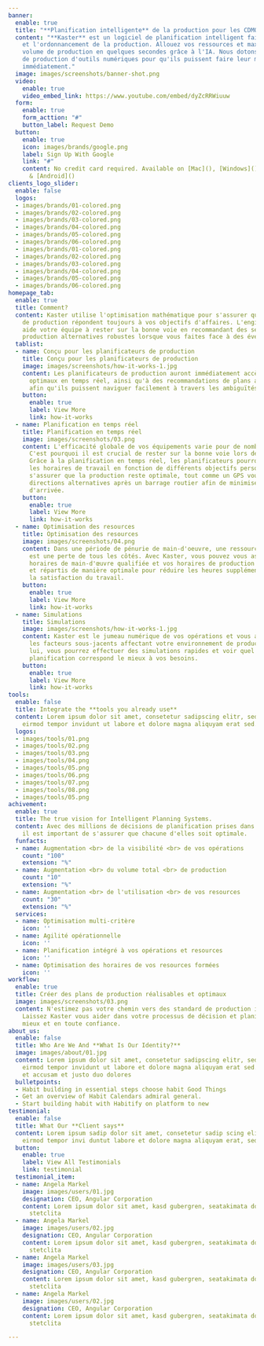 ```yaml
---
banner:
  enable: true
  title: "**Planification intelligente** de la production pour les CDMOs."
  content: "**Kaster** est un logiciel de planification intelligent fait pour la planification
    et l'ordonnancement de la production. Allouez vos ressources et maximisez votre
    volume de production en quelques secondes grâce à l'IA. Nous dotons vos planificateurs
    de production d'outils numériques pour qu'ils puissent faire leur meilleur travail
    immédiatement."
  image: images/screenshots/banner-shot.png
  video:
    enable: true
    video_embed_link: https://www.youtube.com/embed/dyZcRRWiuuw
  form:
    enable: true
    form_acttion: "#"
    button_label: Request Demo
  button:
    enable: true
    icon: images/brands/google.png
    label: Sign Up With Google
    link: "#"
    content: No credit card required. Available on [Mac](), [Windows](), [iOS](),
      & [Android]()
clients_logo_slider:
  enable: false
  logos:
  - images/brands/01-colored.png
  - images/brands/02-colored.png
  - images/brands/03-colored.png
  - images/brands/04-colored.png
  - images/brands/05-colored.png
  - images/brands/06-colored.png
  - images/brands/01-colored.png
  - images/brands/02-colored.png
  - images/brands/03-colored.png
  - images/brands/04-colored.png
  - images/brands/05-colored.png
  - images/brands/06-colored.png
homepage_tab:
  enable: true
  title: Comment?
  content: Kaster utilise l'optimisation mathématique pour s'assurer que vos plans
    de production répondent toujours à vos objectifs d'affaires. L'engin du système
    aide votre équipe à rester sur la bonne voie en recommandant des séquences de
    production alternatives robustes lorsque vous faites face à des événements inattendus.
  tablist:
  - name: Conçu pour les planificateurs de production
    title: Conçu pour les planificateurs de production
    image: images/screenshots/how-it-works-1.jpg
    content: Les planificateurs de production auront immédiatement accès à des plans
      optimaux en temps réel, ainsi qu'à des recommandations de plans alternatifs
      afin qu'ils puissent naviguer facilement à travers les ambiguïtés opérationnelles.
    button:
      enable: true
      label: View More
      link: how-it-works
  - name: Planification en temps réel
    title: Planification en temps réel
    image: images/screenshots/03.png
    content: L'efficacité globale de vos équipements varie pour de nombreuses raisons.
      C'est pourquoi il est crucial de rester sur la bonne voie lors de la replanification.
      Grâce à la planification en temps réel, les planificateurs pourront orienter
      les horaires de travail en fonction de différents objectifs personnalisés pour
      s'assurer que la production reste optimale, tout comme un GPS vous donne des
      directions alternatives après un barrage routier afin de minimiser votre temps
      d'arrivée.
    button:
      enable: true
      label: View More
      link: how-it-works
  - name: Optimisation des resources
    title: Optimisation des resources
    image: images/screenshots/04.png
    content: Dans une période de pénurie de main-d'oeuvre, une ressource sous-utilisée
      est une perte de tous les côtés. Avec Kaster, vous pouvez vous assurer que vos
      horaires de main-d'œuvre qualifiée et vos horaires de production sont adaptés
      et répartis de manière optimale pour réduire les heures supplémentaires et augmenter
      la satisfaction du travail.
    button:
      enable: true
      label: View More
      link: how-it-works
  - name: Simulations
    title: Simulations
    image: images/screenshots/how-it-works-1.jpg
    content: Kaster est le jumeau numérique de vos opérations et vous aide à comprendre
      les facteurs sous-jacents affectant votre environnement de production. Avec
      lui, vous pourrez effectuer des simulations rapides et voir quel scénario de
      planification correspond le mieux à vos besoins.
    button:
      enable: true
      label: View More
      link: how-it-works
tools:
  enable: false
  title: Integrate the **tools you already use**
  content: Lorem ipsum dolor sit amet, consetetur sadipscing elitr, sed diam nonumy
    eirmod tempor invidunt ut labore et dolore magna aliquyam erat sed.
  logos:
  - images/tools/01.png
  - images/tools/02.png
  - images/tools/03.png
  - images/tools/04.png
  - images/tools/05.png
  - images/tools/06.png
  - images/tools/07.png
  - images/tools/08.png
  - images/tools/05.png
achivement:
  enable: true
  title: The true vision for Intelligent Planning Systems.
  content: Avec des millions de décisions de planification prises dans une année,
    il est important de s'assurer que chacune d'elles soit optimale.
  funfacts:
  - name: Augmentation <br> de la visibilité <br> de vos opérations
    count: "100"
    extension: "%"
  - name: Augmentation <br> du volume total <br> de production
    count: "10"
    extension: "%"
  - name: Augmentation <br> de l'utilisation <br> de vos resources
    count: "30"
    extension: "%"
  services:
  - name: Optimisation multi-critère
    icon: ''
  - name: Agilité opérationnelle
    icon: ''
  - name: Planification intégré à vos opérations et resources
    icon: ''
  - name: Optimisation des horaires de vos resources formées
    icon: ''
workflow:
  enable: true
  title: Créer des plans de production réalisables et optimaux
  image: images/screenshots/03.png
  content: N'estimez pas votre chemin vers des standard de production inférieures.
    Laissez Kaster vous aider dans votre processus de décision et planifiez plus rapidement,
    mieux et en toute confiance.
about_us:
  enable: false
  title: Who Are We And **What Is Our Identity?**
  image: images/about/01.jpg
  content: Lorem ipsum dolor sit amet, consetetur sadipscing elitr, sed diam nonumy
    eirmod tempor invidunt ut labore et dolore magna aliquyam erat sed. At vero eos
    et accusam et justo duo dolores
  bulletpoints:
  - Habit building in essential steps choose habit Good Things
  - Get an overview of Habit Calendars admiral general.
  - Start building habit with Habitify on platform to new
testimonial:
  enable: false
  title: What Our **Client says**
  content: Lorem ipsum sadip dolor sit amet, consetetur sadip scing elitr, diam nonumy
    eirmod tempor invi duntut labore et dolore magna aliquyam erat, sed diam
  button:
    enable: true
    label: View All Testimonials
    link: testimonial
  testimonial_item:
  - name: Angela Markel
    image: images/users/01.jpg
    designation: CEO, Angular Corporation
    content: Lorem ipsum dolor sit amet, kasd gubergren, seatakimata dolores et rebum
      stetclita
  - name: Angela Markel
    image: images/users/02.jpg
    designation: CEO, Angular Corporation
    content: Lorem ipsum dolor sit amet, kasd gubergren, seatakimata dolores et rebum
      stetclita
  - name: Angela Markel
    image: images/users/03.jpg
    designation: CEO, Angular Corporation
    content: Lorem ipsum dolor sit amet, kasd gubergren, seatakimata dolores et rebum
      stetclita
  - name: Angela Markel
    image: images/users/02.jpg
    designation: CEO, Angular Corporation
    content: Lorem ipsum dolor sit amet, kasd gubergren, seatakimata dolores et rebum
      stetclita

---
```

